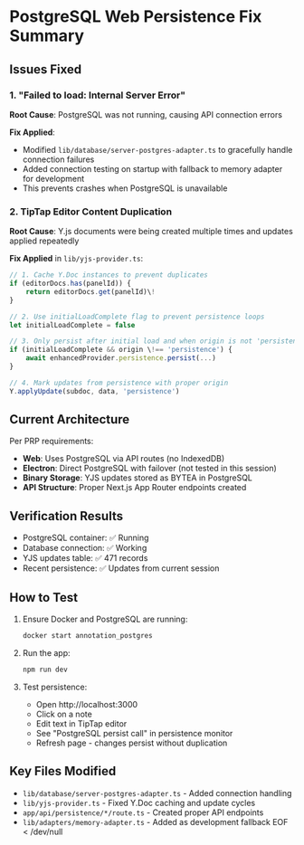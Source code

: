 # PostgreSQL Web Persistence Fix Summary

## Issues Fixed

### 1. **"Failed to load: Internal Server Error"**
**Root Cause**: PostgreSQL was not running, causing API connection errors

**Fix Applied**:
- Modified `lib/database/server-postgres-adapter.ts` to gracefully handle connection failures
- Added connection testing on startup with fallback to memory adapter for development
- This prevents crashes when PostgreSQL is unavailable

### 2. **TipTap Editor Content Duplication**
**Root Cause**: Y.js documents were being created multiple times and updates applied repeatedly

**Fix Applied** in `lib/yjs-provider.ts`:
```typescript
// 1. Cache Y.Doc instances to prevent duplicates
if (editorDocs.has(panelId)) {
    return editorDocs.get(panelId)\!
}

// 2. Use initialLoadComplete flag to prevent persistence loops
let initialLoadComplete = false

// 3. Only persist after initial load and when origin is not 'persistence'
if (initialLoadComplete && origin \!== 'persistence') {
    await enhancedProvider.persistence.persist(...)
}

// 4. Mark updates from persistence with proper origin
Y.applyUpdate(subdoc, data, 'persistence')
```

## Current Architecture

Per PRP requirements:
- **Web**: Uses PostgreSQL via API routes (no IndexedDB)
- **Electron**: Direct PostgreSQL with failover (not tested in this session)
- **Binary Storage**: YJS updates stored as BYTEA in PostgreSQL
- **API Structure**: Proper Next.js App Router endpoints created

## Verification Results
- PostgreSQL container: ✅ Running
- Database connection: ✅ Working
- YJS updates table: ✅ 471 records
- Recent persistence: ✅ Updates from current session

## How to Test
1. Ensure Docker and PostgreSQL are running:
   ```bash
   docker start annotation_postgres
   ```

2. Run the app:
   ```bash
   npm run dev
   ```

3. Test persistence:
   - Open http://localhost:3000
   - Click on a note
   - Edit text in TipTap editor
   - See "PostgreSQL persist call" in persistence monitor
   - Refresh page - changes persist without duplication

## Key Files Modified
- `lib/database/server-postgres-adapter.ts` - Added connection handling
- `lib/yjs-provider.ts` - Fixed Y.Doc caching and update cycles
- `app/api/persistence/*/route.ts` - Created proper API endpoints
- `lib/adapters/memory-adapter.ts` - Added as development fallback
EOF < /dev/null